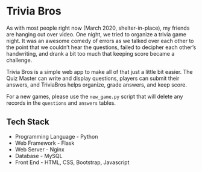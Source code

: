 # Trivia Bros
As with most people right now (March 2020, shelter-in-place), my friends are hanging out over video. One night, we tried to organize a trivia game night. It was an awesome comedy of errors as we talked over each other to the point that we couldn’t hear the questions, failed to decipher each other’s handwriting, and drank a bit too much that keeping score became a challenge.

Trivia Bros is a simple web app to make all of that just a little bit easier. The Quiz Master can write and display questions, players can submit their answers, and TriviaBros helps organize, grade answers, and keep score.

For a new games, please use the `new_game.py` script that will delete any records in the `questions` and `answers` tables.

## Tech Stack
* Programming Language - Python
* Web Framework - Flask
* Web Server - Nginx
* Database - MySQL
* Front End - HTML, CSS, Bootstrap, Javascript
